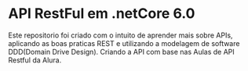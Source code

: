 # API RestFul em .netCore 6.0

<p>Este repositorio foi criado com o intuito de aprender mais sobre APIs, aplicando as boas praticas REST e utilizando a modelagem de software DDD(Domain Drive Design). Criando a API com base nas Aulas de API Restful da Alura.</p>
